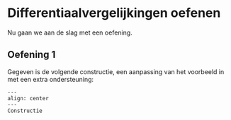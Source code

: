 # Differentiaalvergelijkingen oefenen

Nu gaan we aan de slag met een oefening.

## Oefening 1

Gegeven is de volgende constructie, een aanpassing van het voorbeeld in [](../_git/github.com_TUDelft-books_CT1000/CTB2210/book/week_2/session_1/intro.ipynb) met een extra ondersteuning:

```{figure} lesoefeningen_data/structure2.svg
---
align: center
---
Constructie
```